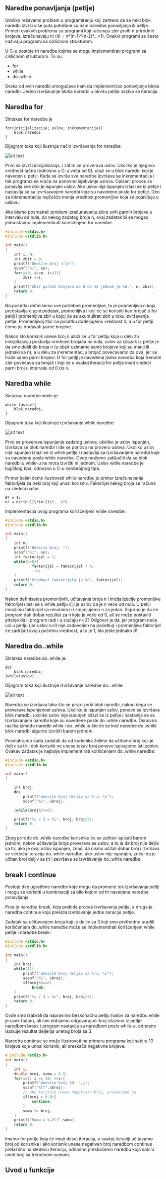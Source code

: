 ## Naredbe ponavljanja (petlje)

Ukoliko rešavamo problem u programiranju koji zahteva da se neki blok naredbi izvrši više puta potrebne su nam naredbe ponavljanja ili petlje. Primeri ovakvih problema su programi koji računaju zbir prvih n prirodnih brojeva, izračunavaju n! (n! = n\*(n-1)\*(n-2)\*...\*1). Ovakvi programi se često nazivaju programi sa cikličnom strukturom.  

U C-u postoje tri naredbe kojima se mogu implementirati programi sa cikličnom strukturom. To su:

* for
* while
* do..while. 

Svaka od ovih naredbi omogućava nam da implementirao ponavljanje bloka naredbi. Jedno izvršavanje bloka naredbi u okviru petlje naziva se iteracija. 


## Naredba for

Sintaksa for naredbe je 

```{r, eval = FALSE}
for(inicijalizacija; uslov; inkrementacija){
	blok naredbi
}
```

Dijagram toka koji ilustruje način izvršavanja for naredbe: 

![alt text](https://github.com/RAFSoftLab/uvod-u-programiranje/blob/master/nedelja_03/for-blok%20dijagram.jpg)


Prvo se izvrši inicijalizacija, i zatim se proverava uslov. Ukoliko je njegova vrednost tačna (odnosno u C-u veća od 0), ulazi se u blok naredni koji je naveden u petlji. Kada se izvrše sve naredbe izvršava se inkrementacija i tok programa se vraća na ponovno ispitivanje uslova. Opisani proces se ponavlja sve dok je ispunjen uslov. Ako uslov nije ispunjen izlazi se iz petlje i nastavlja se sa izvršavanjem naredbi koje su navedene posle for petlje. Deo za inkrementaciju najčešće menja vrednost promenljive koja se pojavljuje u uslovu.   

Ako bismo posmatrali problem izračunavanja zbira svih parnih brojeva u intervalu od nula, do nekog zadatog broja n, ovaj zadatak bi se mogao jednostavno implementirati korišćenjem for naredbe.

```c
#include <stdio.h>
#include <stdlib.h>

int main()
{
    int i, n;
    int zbir = 0;
    printf("Unesite broj n:\n");
    scanf("%i", &n);
    for(i=0; i<=n; i+=2){
        zbir +=i;
    }
    printf("Zbir parnih brojeva od 0 do %d jednak je %d.", n, zbir);
    return 0;
}
```

Na početku definišemo sve potrebne promenljive, to je promenljiva n koja predstavlja ulazni podatak, promenljiva i koji će se koristiti kao brojač u for petlji i promenljiva zbir u kojoj će se akumulirati zbir u toku izvršavanja petlje. Promenljivoj zbir na početku dodeljujemo vrednost 0, a u for petlji ćemo joj dodavati parne brojeve.

Nakon što korisnik unese broj n ulazi se u for petlju koja u delu za inicijalizaciju postavlja vrednost brojača na nula, uslov za izlazak iz petlje je da smo došli do broja n (u obzir uzimamo samo brojeve koji su manji ili jednaki sa n), a u delu za inkrementaciju brojač povećavamo za dva, jer se traže samo parni brojevi. U for petlji je navedena jedna naredba koja trenutni zbir povećava za brojač i koji će u svakoj iteraciji for petlje imati sledeći parni broj u intervalu od 0 do n. 

## Naredba while

Sintaksa naredbe while je:

```{r, eval = FALSE}
while (uslov){
	blok naredbi;
}
```

Dijagram toka koji ilustruje izvršavanje while naredbe:

![alt text](https://github.com/RAFSoftLab/uvod-u-programiranje/blob/master/nedelja_03/while-blok%20dijagram.jpg)

Prvo se proverava ispunjenje zadatog uslova, ukoliko je uslov ispunjen, izvršava se blok naredbi i ide se ponovo na proveru uslova. Ukoliko uslov nije ispunjen izlazi se iz while petlje i nastavlja sa izvršavanjem naredbi koje su navedene posle while naredbe. Ovde možemo zaključiti da se blok naredbi u while-u ne mora izvršiti ni jednom. Uslov while naredbe je logičkog tipa, odnosno u C-u celobrojnog tipa. 

Primer kojim ćemo ilustrovati while naredbu je primer izračunavanja faktorijela za neki broj koji unosi korisnik. Faktorijel nekog broja se računa na sledeći način:

```{r, eval = FALSE}
0! = 1;
n! = n\*(n-1)\*(n-2)\*...\*1.
```

Implementacija ovog programa korišćenjem while naredbe: 

```c
#include <stdio.h>
#include <stdlib.h>

int main()
{
    int n;
    printf("Unesite broj: ");
    scanf("%i", &n);
    int faktorijel = 1;
    while(n>0){
            faktorijel = faktorijel * n;
            --n;
    }
    printf("Vrednost faktorijela je %d", faktorijel);
    return 0;
}
```

Nakon definisanja promenljivih, učitavanja broja n i inicijalizacije promenljive faktorijel ulazi se u while petlju čiji je uslov da je n veće od nula. U petlji množimo faktorijel sa renutnim n i smanjujemo n za jedan. Sigurno je da će program dati dobar rezultat za n koje je veće od 0, ali se može postaviti pitanje da li program radi i u slučaju n=0? Odgovor je da, jer program neće ući u petlju (jer uslov n>0 nije zadovoljen na početku) i promenljiva faktorijel će zadržati svoju početnu vrednost, a to je 1, što jeste jednako 0!. 


## Naredba do..while

Sintaksa naredbe do..while je:

```{r, eval = FALSE}
do{
	blok naredbi;
}while(uslov)
```
Dijagram toka koji ilustruje izvršavanje naredbe do...while:

![alt text](https://github.com/RAFSoftLab/uvod-u-programiranje/blob/master/nedelja_03/dowhile-blok%20dijagram.jpg)

Naredba se izvršava tako što se prvo izvrši blok naredbi, nakon čega se proverava ispunjenost uslova. Ukoliko je ispunjen uslov, ponovo se izvršava blok naredbi, ukoliko uslov nije ispunjen izlazi se iz petlje i nastavlja se sa izvršavanjem naredbi koje su navedene posle do..while naredbe. Osnovna razlika između naredbi while i do..while je što će se kod naredbe do..while blok naredbi sigurno izvršiti barem jednom.   

Posmatrajmo sada zadatak da od korisnika želimo da učitamo broj koji je deljiv sa tri i dok korisnik ne unese takav broj ponovo ispisujemo isti zahtev. Ovakav zadatak je najbolje implementirati korišćenjem do..while naredbe:

```c
#include <stdio.h>
#include <stdlib.h>

int main()
{

    int broj;
    do{
        printf("unesite broj deljiv sa tri: \n");
        scanf("%i", &broj);

    }while(broj%3!=0);

    printf("%i / 3 = %i", broj, broj/3);
    return 0;
}
```
Zbog prirode do..while naredbe korisniku će se zahtev ispisati barem jednom, nakon učitavanja broja proverava se uslov, a to je da broj nije deljiv sa tri, ako je ovaj uslov ispunjen, znači da nismo učitali dobar broj i izvršava se sledeća iteracija do..while naredbe, ako uslov nije ispunjen, znčai da je učitan broj deljiv sa tri i završava se izvršavanje do..while naredbe. 

## break i continue

Postoje dve ugrađene naredbe koje mogu da promene tok izvršavanja petlji i mogu se koristiti u kombinaciji sa bilo kojom od tri navedene naredbe ponavljanja. 

Prva je naredba break, koja prekida proces izvršavanja petlje, a druga je naredba continue koja prekida izvršavanje jedne iteracije petlje.

Zadatak sa učitavanjem broja koji je deljiv sa 3 koji smo prethodno uradili korišćenjem do..while naredbe može se implementirati korišćenjem while petlje i naredbe break: 

```c
#include <stdio.h>
#include <stdlib.h>

int main()
{
    int broj;
    while(1){
        printf("unesite broj deljiv sa tri: \n");
        scanf("%i", &broj);
        if(broj%3==0)
            break;
    }
    printf("%i / 3 = %i", broj, broj/3);
    return 0;
}
```
Ovde smo izabrali da napravimo beskonačnu petlju (uslov za naredbu while je uvek tačan), ali čim dobijemo odgovarajući broj izlazimo iz petlje naredbom break i program nastavlja sa naredbom posle while-a, odnosno ispisuje rezultat deljenja unetog broja sa 3.


Naredba continue se može ilustrovati na primeru programa koji sabira 10 brojeva koje unosi korisnik, ali preskača negativne brojeve. 

```c
# include <stdio.h>
int main()
{
    int i;
    double broj, suma = 0.0;
    for(i=1; i <= 10; ++i){
        printf("Unesite broj %d: ",i);
        scanf("%lf",&broj);
        // ako korisnik unese negativan broj, preskacemo ga
        if(broj < 0.0){
            continue;
        }
        suma += broj;
    }
    printf("Suma = %.2lf",suma);
    return 0;
}
```

Imamo for petlju koja će imati deset iteracija, u svakoj iteraciji učitavamo broj od korisnika i ako korisnik unese negativan broj naredbom continue prelazimo na sledeću iteraciju, odnosno preskačemo naredbu koja sabira uneti broj sa trenutnom sumom. 


## Uvod u funkcije



